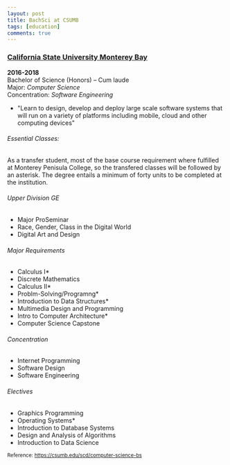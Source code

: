 ```yaml
---
layout: post
title: BachSci at CSUMB
tags: [education]
comments: true
---
```


### [California State University Monterey Bay](https://csumb.edu)
__2016-2018__ <br/>
Bachelor of Science (Honors) – Cum laude <br/>
Major: _Computer Science_ <br/>
Concentration: _Software Engineering_

*  "Learn to design, develop and deploy large scale software systems that will run on a variety of platforms including mobile, cloud and other computing devices" 

###### Essential Classes:
As a transfer student, most of the base course requirement where fulfilled at Monterey Penisula College, so the transfered classes will be followed by an asterisk. The degree entails a minimum of forty units to be completed at the institution.
<br/>
###### Upper Division GE
* Major ProSeminar
* Race, Gender, Class in the Digital World 
* Digital Art and Design

###### Major Requirements
* Calculus I* 
* Discrete Mathematics
* Calculus II*
* Problm-Solving/Programng*
* Introduction to Data Structures*
* Multimedia Design and Programming
* Intro to Computer Architecture*
* Computer Science Capstone 

###### Concentration
* Internet Programming
* Software Design
* Software Engineering
  
###### Electives
* Graphics Programming
* Operating Systems* 
* Introduction to Database Systems
* Design and Analysis of Algorithms 
* Introduction to Data Science 

<sub>Reference: https://csumb.edu/scd/computer-science-bs</sub>
